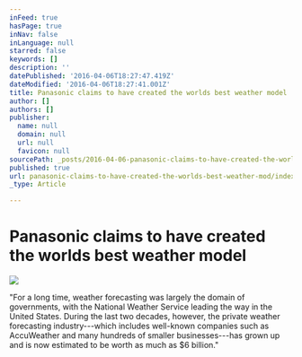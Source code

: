 ```yaml
---
inFeed: true
hasPage: true
inNav: false
inLanguage: null
starred: false
keywords: []
description: ''
datePublished: '2016-04-06T18:27:47.419Z'
dateModified: '2016-04-06T18:27:41.001Z'
title: Panasonic claims to have created the worlds best weather model
author: []
authors: []
publisher:
  name: null
  domain: null
  url: null
  favicon: null
sourcePath: _posts/2016-04-06-panasonic-claims-to-have-created-the-worlds-best-weather-mod.md
published: true
url: panasonic-claims-to-have-created-the-worlds-best-weather-mod/index.html
_type: Article

---
```

# Panasonic claims to have created the worlds best weather model
![](https://the-grid-user-content.s3-us-west-2.amazonaws.com/87eaf83f-aba2-4136-804a-e591d40c3ceb.jpg)

"For a long time, weather forecasting was largely the domain of governments, with the National Weather Service leading the way in the United States. During the last two decades, however, the private weather forecasting industry---which includes well-known companies such as AccuWeather and many hundreds of smaller businesses---has grown up and is now estimated to be worth as much as $6 billion."